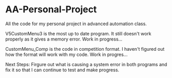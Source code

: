 # AA-Personal-Project
All the code for my personal project in advanced automation class. 

V5CustomMenu3 is the most up to date program. It still doesn't work properly as it gives a memory error. Work in progress...

CustomMenu_Comp is the code in competition format. I haven't figured out how the format will work with my code. Work in progres...

Next Steps: Firgure out what is causing a system error in both programs and fix it so that I can continue to test and make progress.
